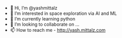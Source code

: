 - 👋 Hi, I’m @yashmittalz
- 👀 I’m interested in space exploration via AI and ML
- 🌱 I’m currently learning python 
- 💞️ I’m looking to collaborate on ...
- 📫 How to reach me - http://yash.mittalz.com

<!---
yashmittalz/yashmittalz is a ✨ special ✨ repository because its `README.md` (this file) appears on your GitHub profile.
You can click the Preview link to take a look at your changes.
--->
